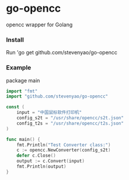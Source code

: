 go-opencc
=========

opencc wrapper for Golang

### Install

Run 'go get github.com/stevenyao/go-opencc

### Example

package main

```go
import "fmt"
import "github.com/stevenyao/go-opencc"

const (
	input = "中国鼠标软件打印机"
	config_s2t = "/usr/share/opencc/s2t.json"
	config_t2s = "/usr/share/opencc/t2s.json"
)

func main() {
	fmt.Println("Test Converter class:")
	c := opencc.NewConverter(config_s2t)
	defer c.Close()
	output := c.Convert(input)
	fmt.Println(output)
}
```
